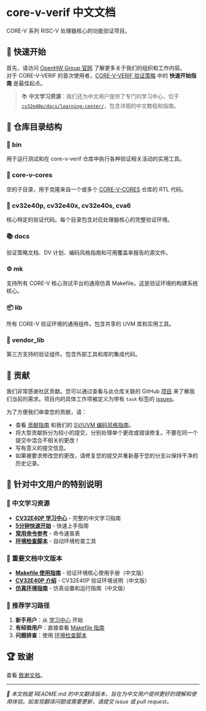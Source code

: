 <!--

 Copyright 2020, 2021 OpenHW Group

 Licensed under the Solderpad Hardware Licence, Version 2.0 (the "License");
 you may not use this file except in compliance with the License.
 You may obtain a copy of the License at

     https://solderpad.org/licenses/

 Unless required by applicable law or agreed to in writing, software
 distributed under the License is distributed on an "AS IS" BASIS,
 WITHOUT WARRANTIES OR CONDITIONS OF ANY KIND, either express or implied.
 See the License for the specific language governing permissions and
 limitations under the License.

 SPDX-License-Identifier: Apache-2.0 WITH SHL-2.0

-->

# core-v-verif 中文文档
CORE-V 系列 RISC-V 处理器核心的功能验证项目。

<!--
## 新闻更新：
**2021-07-15**: [cv32e40s](https://github.com/openhwgroup/cv32e40s) 的验证环境已启动并运行。
<br>
**2021-03-23**: [cv32e40x](https://github.com/openhwgroup/cv32e40x) 的验证环境已启动并运行。
<br>
**2020-12-16**: core-v-verif 的 [cv32e40p_v1.0.0](https://github.com/openhwgroup/core-v-verif/releases/tag/22dc5fc) 版本已发布。
此标签克隆了 CV32E40P CORE-V 核心的 v1.0.0 版本，允许您重现 `RTL 冻结` 时存在的验证环境。
<br>
更多新闻请查看 [归档](https://github.com/openhwgroup/core-v-verif/blob/master/NEWS_ARCHIVE.md)。
-->

## 🚀 快速开始

首先，请访问 [OpenHW Group 官网](https://www.openhwgroup.org) 了解更多关于我们的组织和工作内容。
<br>
对于 CORE-V-VERIF 的首次使用者，[CORE-V-VERIF 验证策略](https://docs.openhwgroup.org/projects/core-v-verif/en/latest/quick_start.html) 中的 **快速开始指南** 是最佳起点。

> 📚 **中文学习资源**：我们还为中文用户提供了专门的学习中心，位于 [`cv32e40p/docs/learning-center/`](cv32e40p/docs/learning-center/README.md)，包含详细的中文教程和指南。

<!--
### CV32E4* 核心入门
如果您想运行仿真，有两个选项：
1. 要运行 CV32E40P 的 CORE 测试平台，请转到 `cv32e40p/sim/core` 并阅读 README。
2. 要运行任何 CV32E4* UVM 环境，请转到 `mk/uvmt` 并阅读 README。
-->

<!--
#### CV32E40P 覆盖率数据
CV32E40P 最新发布的覆盖率报告可在 [此处](https://openhwgroup.github.io/core-v-verif/) 找到。
-->

<!--
### CVA6 入门
要运行 CVA6 测试平台，请转到 [cva6](cva6) 目录并阅读 README。
-->

## 📁 仓库目录结构

### 🔧 bin
用于运行测试和在 core-v-verif 仓库中执行各种验证相关活动的实用工具。

### 💎 core-v-cores
空的子目录，用于克隆来自一个或多个 [CORE-V-CORES](https://github.com/openhwgroup/core-v-cores) 仓库的 RTL 代码。

### 🧬 cv32e40p, cv32e40x, cv32e40s, cva6
核心特定的验证代码。每个目录包含对应处理器核心的完整验证环境。

### 📚 docs
验证策略文档、DV 计划、编码风格指南和可用覆盖率报告的源文件。

### ⚙️ mk
支持所有 CORE-V 核心测试平台的通用仿真 Makefile。这是验证环境的构建系统核心。

### 📦 lib
所有 CORE-V 验证环境的通用组件。包含共享的 UVM 库和实用工具。

### 🔌 vendor_lib
第三方支持的验证组件。包含外部工具和库的集成代码。

## 🤝 贡献

我们非常感谢社区贡献。您可以通过查看与此仓库关联的 GitHub [项目](https://github.com/openhwgroup/core-v-verif/projects) 来了解我们当前的需求。项目内的具体工作项被定义为带有 `task` 标签的 [issues](https://github.com/openhwgroup/core-v-verif/issues)。

为了方便我们审查您的贡献，请：

* 查看 [贡献指南](https://github.com/openhwgroup/core-v-verif/blob/master/CONTRIBUTING.md) 和我们的 [SV/UVM 编码风格指南](https://github.com/openhwgroup/core-v-verif/blob/master/docs/CodingStyleGuidelines.md)。
* 将大型贡献拆分为较小的提交，分别处理单个更改或错误修复。不要在同一个提交中混合不相关的更改！
* 写有意义的提交信息。
* 如果被要求修改您的更改，请修复您的提交并重新基于您的分支以保持干净的历史记录。

## 🎯 针对中文用户的特别说明

### 📖 中文学习资源
- **[CV32E40P 学习中心](cv32e40p/docs/learning-center/README.md)** - 完整的中文学习指南
- **[5分钟快速开始](cv32e40p/docs/learning-center/quick-start-5min.md)** - 快速上手指南
- **[常用命令参考](cv32e40p/docs/learning-center/commands-reference.md)** - 命令速查表
- **[环境检查脚本](cv32e40p/docs/learning-center/check-environment.sh)** - 自动环境检查工具

### 🔗 重要文档中文版本
- **[Makefile 使用指南](mk/README_ZH.md)** - 验证环境核心使用手册（中文版）
- **[CV32E40P 介绍](cv32e40p/README_ZH.md)** - CV32E40P 验证环境说明（中文版）
- **[仿真环境指南](cv32e40p/sim/README_ZH.md)** - 仿真设置和运行指南（中文版）

### 🚀 推荐学习路径
1. **新手用户**：从 [学习中心](cv32e40p/docs/learning-center/README.md) 开始
2. **有经验用户**：直接查看 [Makefile 指南](mk/README_ZH.md)
3. **问题排查**：使用 [环境检查脚本](cv32e40p/docs/learning-center/check-environment.sh)

## 🏆 致谢

查看 [致谢文档](ACKNOWLEDGEMENTS.md)。

---

*📝 本文档是 README.md 的中文翻译版本，旨在为中文用户提供更好的理解和使用体验。如发现翻译问题或需要更新，请提交 issue 或 pull request。*